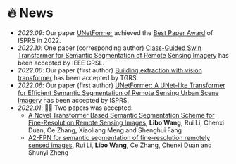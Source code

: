 # 🔥 News
- *2023.09*: Our paper [UNetFormer](https://www.sciencedirect.com/science/article/pii/S0924271622001654) achieved the [Best Paper Award](https://www.isprs.org/society/awards/helava/2022.aspx) of ISPRS in 2022.
- *2022.10*: One paper (corresponding author) [Class-Guided Swin Transformer for Semantic Segmentation of Remote Sensing Imagery](https://ieeexplore.ieee.org/abstract/document/9921210) has been accepted by IEEE GRSL.
- *2022.06*: Our paper (first author) [Building extraction with vision transformer](https://ieeexplore.ieee.org/document/9808187) has been accepted by TGRS.
- *2022.06*: Our paper (first author) [UNetFormer: A UNet-like Transformer for Efficient Semantic Segmentation of Remote Sensing Urban Scene Imagery](https://www.sciencedirect.com/science/article/pii/S0924271622001654) has been accepted by ISPRS.
- *2022.01*: 🎉🎉 Two papers was accepted:
  - [A Novel Transformer Based Semantic Segmentation Scheme for Fine-Resolution Remote Sensing Images](https://ieeexplore.ieee.org/abstract/document/9681903), **Libo Wang**, Rui Li, Chenxi Duan, Ce Zhang, Xiaoliang Meng and Shenghui Fang
  - [A2-FPN for semantic segmentation of fine-resolution remotely sensed images](https://www.tandfonline.com/doi/full/10.1080/01431161.2022.2030071), Rui Li, **Libo Wang**, Ce Zhang, Chenxi Duan and Shunyi Zheng 
